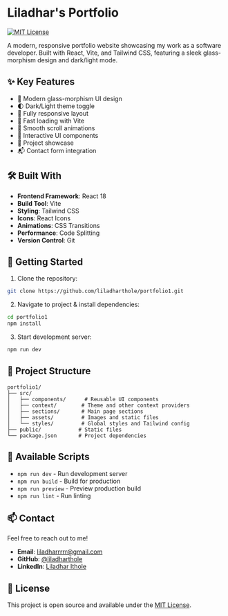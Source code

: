 # Liladhar's Portfolio

[![MIT License](https://img.shields.io/badge/License-MIT-green.svg)](https://choosealicense.com/licenses/mit/)

A modern, responsive portfolio website showcasing my work as a software developer. Built with React, Vite, and Tailwind CSS, featuring a sleek glass-morphism design and dark/light mode.

## ✨ Key Features

- 🎨 Modern glass-morphism UI design
- 🌓 Dark/Light theme toggle
- 📱 Fully responsive layout
- 🚀 Fast loading with Vite
- 💨 Smooth scroll animations
- 🎯 Interactive UI components
- 📂 Project showcase
- 📬 Contact form integration

## 🛠️ Built With

- **Frontend Framework**: React 18
- **Build Tool**: Vite
- **Styling**: Tailwind CSS
- **Icons**: React Icons
- **Animations**: CSS Transitions
- **Performance**: Code Splitting
- **Version Control**: Git

## 🚀 Getting Started

1. Clone the repository:

```bash
git clone https://github.com/liladharthole/portfolio1.git
```

2. Navigate to project & install dependencies:

```bash
cd portfolio1
npm install
```

3. Start development server:

```bash
npm run dev
```

## 📱 Project Structure

```
portfolio1/
├── src/
│   ├── components/      # Reusable UI components
│   ├── context/        # Theme and other context providers
│   ├── sections/       # Main page sections
│   ├── assets/         # Images and static files
│   └── styles/         # Global styles and Tailwind config
├── public/            # Static files
└── package.json       # Project dependencies
```

## 🔧 Available Scripts

- `npm run dev` - Run development server
- `npm run build` - Build for production
- `npm run preview` - Preview production build
- `npm run lint` - Run linting

## 📫 Contact

Feel free to reach out to me!

- **Email**: liladharrrrr@gmail.com
- **GitHub**: [@liladharthole](https://github.com/Liladharithole)
- **LinkedIn**: [Liladhar Ithole](https://www.linkedin.com/in/liladhar-ithole-889073217/)

## 📄 License

This project is open source and available under the [MIT License](LICENSE).
